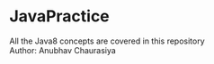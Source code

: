 # JavaPractice
All the Java8 concepts are covered in this repository
<br>
Author: Anubhav Chaurasiya
